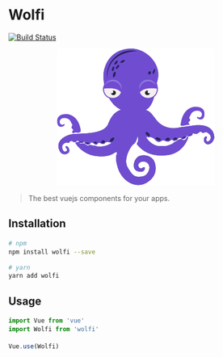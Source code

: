 
# Wolfi 

[![Build Status](https://travis-ci.com/glopezep/wolfi.svg?branch=develop)](https://travis-ci.com/glopezep/wolfi)

<p align="center">
  <img src="/logo.png" alt="Wolfi">
</p>

> The best vuejs components for your apps.

## Installation

``` bash
# npm
npm install wolfi --save
```

``` bash
# yarn
yarn add wolfi
```

## Usage

```javascript
import Vue from 'vue'
import Wolfi from 'wolfi'

Vue.use(Wolfi)
```
